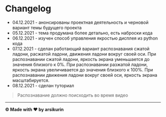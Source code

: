 # Changelog

- 04.12.2021 - анонсированы проектная деятельность и черновой вариант темы будущего проекта
- 05.12.2021 - тема продумана более детально, есть наброски кода
- 06.12.2021 - изучен способ управления якростью дисплея из python кода
- 07.12.2021 - сделан работающий вариант распознавания сжатой ладони, расжатой ладони, движения ладони вокруг своей оси.
  При распознавании сжатой ладони, яркость экрана уменьшается до значения близкого к 0%. При распознавании разжатой
  ладони, яркость экрана увеличивается до значения близкого к 100%. При распознавании движения ладони вокруг своей оси,
  яркость экрана масштабируется.
- 08.12.2021 - сделан туториал

> Распознавание должно поисходить во время видео
---
**© Made with ❤️ by arsikurin**
